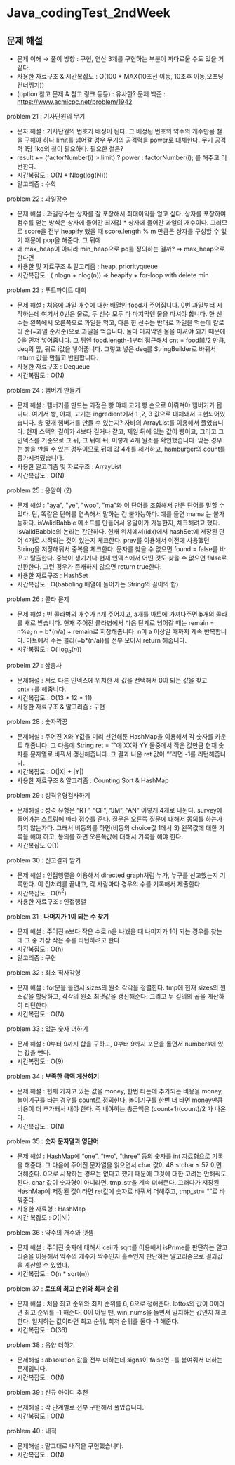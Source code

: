 # Java_codingTest_2ndWeek

## 문제 해설

- 문제 이해 → 풀이 방향 : 구현, 연산 3개를 구현하는 부분이 까다로울 수도 있을 거 같다.
- 사용한 자료구조 & 시간복잡도 : O(100 * MAX(10초전 이동, 10초후 이동,오프닝 건너뛰기))
- (option 참고 문제 & 참고 링크 등등) :  유사한? 문제 백준 :  https://www.acmicpc.net/problem/1942

problem 21 :   기사단원의 무기 

- 문자 해설 : 기사단원의 번호가 배정이 된다. 그 배정된 번호의 약수의 개수만큼 철을 구해야 하나 limit를 넘어갈 경우 무기의 공격력을 power로 대체한다. 무기 공격력 1당 1kg의 철이 필요하다. 필요한 철은?
- result += (factorNumber(i) > limit) ? power : factorNumber(i); 를 해주고 리턴한다.
- 시간복잡도 : O(N + Nlog(log(N)))
- 알고리즘 : 수학

problem 22 : 과일장수

- 문제 해설 : 과일장수는 상자를 잘 포장해서 최대이익을 얻고 싶다. 상자를 포장하여 점수를 얻는 방식은 상자에 들어간 최저값 * 상자에 들어간 과일의 개수이다. 그러므로 score을 전부 heapify 했을 때 score.length % m 만큼은 상자를 구성할 수 없기 때문에 pop을 해준다. 그 뒤에
- 왜 max_heap이 아니라 min_heap으로 pq를 정의하는 걸까? ⇒ max_heap으로 한다면
- 사용한 및 자료구조 & 알고리즘 : heap, priorityqueue
- 시간복잡도 : ( nlogn + nlog(n)) ⇒ heapify + for-loop with delete min

problem 23 : 푸트파이트 대회

- 문제 해설 : 처음에 과일 개수에 대한 배열인 food가 주어집니다. 0번 과일부터 시작하는데 여기서 0번은 물로, 두 선수 모두 다 마지막엔 물을 마셔야 합니다. 한 선수는 왼쪽에서 오른쪽으로 과일을 먹고, 다른 한 선수는 반대로 과일을 먹는데 칼로리 순(=과일 순서순)으로 과일을 먹습니다. 둘다 마지막엔 물을 마셔야 되기 때문에 0을 먼저 넣어줍니다. 그 뒤엔 food.length-1부터 접근해서 cnt = food[i]/2 만큼, deq의 앞, 뒤로 i값을 넣어줍니다. 그렇고 넣은 deq를 StringBuilder로 바꿔서 return 값을 만들고 반환합니다.
- 사용한 자료구조 : Dequeue
- 시간복잡도 : O(N)

problem 24 : 햄버거 만들기 

- 문제 해설 : 햄버거를 만드는 과정은 빵 야채 고기 빵 순으로 이뤄져야 햄버거가 됩니다. 여기서 빵, 야채, 고기는 ingredient에서 1 ,2, 3 값으로 대체돼서 표현되어있습니다. 총 몇개 햄버거를 만들 수 있는지? 자바의 ArrayList를 이용해서 풀었습니다. 현재 스택의 길이가 4보다 길거나 같고, 제일 뒤에 있는 값이 빵이고, 그리고 그 인덱스를 기준으로 그 뒤, 그 뒤에 뒤, 이렇게 4개 원소를 확인했습니다. 맞는 경우는 빵을 만들 수 있는 경우이므로 뒤에 값 4개를 제거하고, hamburger의 count를 증가시켜줬습니다.
- 사용한 알고리즘 및 자료구조 : ArrayList
- 시간복잡도 : O(N)

problem 25 : 옹알이 (2)  

- 문제 해설 : "aya", "ye", "woo", "ma"와 이 단어를 조합해서 만든 단어를 말할 수 있다. 단, 똑같은 단어를 연속해서 말하는 건 불가능하다. 예를 들면 mama 는 불가능하다. isValidBabble 메소드를 만들어서 옹알이가 가능한지, 체크해려고 했다. isValidBabble의 논리는 간단하다. 현재 위치에서(idx)에서 hashSet에 저장된 단어 4개로 시작되는 것이 있는지 체크한다. prev를 이용해서 이전에 사용했던 String을 저장해둬서 중복을 체크한다. 문자를 찾을 수 없으면 found = false를 바꾸고 탈출한다. 중복이 생기거나 현재 인덱스에서 어떤 것도 찾을 수 없으면 false로 반환한다. 그런 경우가 존재하지 않으면 return true한다.
- 사용한 자료구조 : HashSet
- 시간복잡도 : O(babbling 배열에 들어가는 String의 길이의 합)

problem 26 : 콜라 문제 

- 문제 해설 : 빈 콜라병의 개수가 n개 주어지고, a개를 마트에 가져다주면 b개의 콜라를 새로 받습니다. 현재 주어진 콜라병에서 다음 단계로 넝어갈 때는 remain = n%a; n = b*(n/a) + remain로 저장해줍니다. n이 a 이상일 때까지 계속 반복합니다. 마트에서 주는 콜라(=b*(n/a))를 전부 모아서 return 해줍니다.
- 시간복잡도 : O( $\log_a(n))$

probelm 27 : 삼총사 

- 문제해설 : 서로 다른 인덱스에 위치한 세 값을 선택해서 0이 되는 값을 찾고 cnt++를 해줍니다.
- 시간복잡도 : O(13 * 12 * 11)
- 사용한 자료구조 & 알고리즘 : 구현

problem 28 : 숫자짝꿍

- 문제해설 : 주어진 X와 Y값을 미리 선언해둔 HashMap을 이용해서 각 숫자를 카운트 해줍니다. 그 다음에 String ret = “”에 XX와 YY 둘중에서 작은 값만큼 현재 숫자를 문자열로 바꿔서 갱신해줍니다. 그 결과 나온 ret 값이 “”라면 -1를 리턴해줍니다.
- 시간복잡도 : O(|X| + |Y|)
- 사용한 자료구조 & 알고리즘 : Counting Sort & HashMap

problem 29 :  성격유형검사하기 

- 문제해설 : 성격 유형은 “RT”, “CF”, “JM”, “AN”  이렇게 4개로 나뉜다. survey에 들어가는 스트링에 따라 점수를 준다. 질문은 오른쪽 질문에 대해서 동의를 하는가 하지 않는가다. 그래서 비동의를 하면(비동의 choice값 1에서 3) 왼쪽값에 대한 기록을 해야 하고, 동의를 하면 오른쪽값에 대해서 기록을 해야 한다.
- 시간복잡도 O(1)

problem 30 : 신고결과 받기 

- 문제 해설 : 인접행렬을 이용해서 directed graph처럼 누가, 누구를 신고했는지 기록한다. 이 전처리를 끝내고, 각 사람마다 경우의 수를 기록해서 제출한다.
- 시간복잡도 : O($n^2$)
- 사용한 자료구조 : 인접행렬

problem 31 : **나머지가 1이 되는 수 찾기**

- 문제 해설 : 주어진 n보다 작은 수로 n을 나눴을 때 나머지가 1이 되는 경우를 찾는데 그 중 가장 작은 수를 리턴하려고 한다.
- 시간복잡도 : O(n)
- 알고리즘 : 구현

problem 32 : 최소 직사각형 

- 문제 해설 : for문을 돌면서 sizes의 원소 각각을 정렬한다. tmp에 현재 sizes의 원소값을 할당하고, 각각의 원소 최댓값을 갱신해준다. 그리고 두 길의의 곱을 계산하여 리턴한다.
- 시간복잡도 : O($N$)

problem 33 : 없는 숫자 더하기 

- 문제 해설 : 0부터 9까지 합을 구하고, 0부터 9까지 포문을 돌면서 numbers에 있는 값을 뺀다.
- 시간복잡도 : O(9)

problem 34 :  **부족한 금액 계산하기**

- 문제 해설 : 현재 가지고 있는 값을 money, 한번 타는데 추가되는 비용을 money, 놀이기구를 타는 경우를 count로 정의한다. 놀이기구를 한번 더 타면 money만큼 비용이 더 추가돼서 내야 한다. 즉 내야하는 총금액은 (count+1)(count)/2 가 나온다.
- 시간복잡도 : O(N)

problem 35 : **숫자 문자열과 영단어**

- 문제 해설 : HashMap에 “one”, “two”, “three” 등의 숫자를 int 자료형으로 기록을 해준다. 그 다음에 주어진 문자열을 읽으면서 char 값이 48 ≤ char ≤ 57 이면 더해준다. 0으로 시작하는 경우는 없다고 했기 때문에 그것에 대한 고려는 안해줘도 된다. char 값이 숫자형이 아니라면, tmp_str을 계속 더해준다. 그러다가 저장된 HashMap에 저장된 값이라면 ret값에 숫자로 바꿔서 더해주고, tmp_str= “”로 바꿔준다.
- 사용한 자료형 : HashMap
- 시간 복잡도 : $O(\text{|N|})$

problem 36 : 약수의 개수와 덧셈 

- 문제 해설 : 주어진 숫자에 대해서 ceil과 sqrt를 이용해서 isPrime를 판단하는 알고리즘을 이용해서 약수의 개수가 짝수인지 홀수인지 판단하는 알고리즘으로 결과값을 계산할 수 있었다.
- 시간복잡도 : O(n * sqrt(n))

problem 37 : **로또의 최고 순위와 최저 순위**

- 문제 해설 : 처음 최고 순위와 최저 순위를 6, 6으로 정해준다. lottos의 값이 0이라면 최고 순위를 -1 해준다. 0이 아닐 땐, win_nums을 돌면서 일치하는 값인지 체크한다. 일치하는 값이라면 최고 순위, 최저 순위를 둘다 -1 해준다.
- 시간복잡도 : O(36)

problem 38 : 음양 더하기 

- 문제해설 : absolution 값을 전부 더하는데 signs이 false면 -를 붙여줘서 더하는 문제입니다.
- 시간복잡도 : O(N)

problem 39 : 신규 아이디 추천 

- 문제해설 : 각 단계별로 전부 구현해서 풀었습니다.
- 시간복잡도 : O(N)

problem 40 : 내적 

- 문제해설 : 말그대로 내적을 구현했습니다.
- 시간복잡도 : O(N)